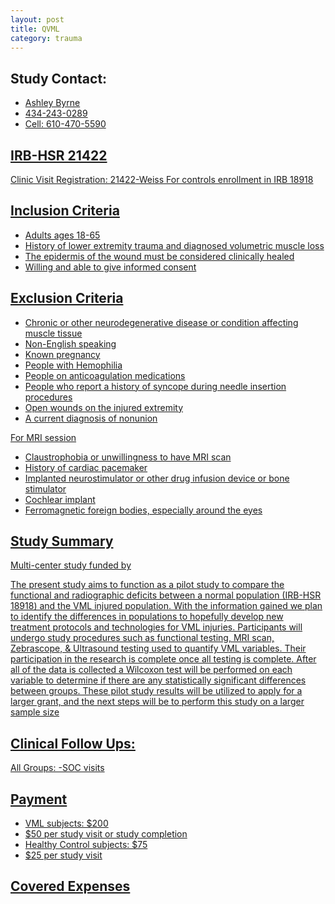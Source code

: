 ```yaml
---
layout: post
title: QVML
category: trauma
---
```


## Study Contact:
- <a href="mailto:AEB6Q@hscmail.mcc.virginia.edu">Ashley Byrne 
- 434-243-0289
- Cell: 610-470-5590
 
 ## IRB-HSR 21422
 Clinic Visit Registration:
 21422-Weiss
 For controls enrollment in IRB 18918
 
 ## Inclusion Criteria
 
 - Adults ages 18-65
 - History of lower extremity trauma and diagnosed volumetric muscle loss
 - The epidermis of the wound must be considered clinically healed 
 - Willing and able to give informed consent
 
 
 ## Exclusion Criteria
 
 - Chronic or other neurodegenerative disease or condition affecting muscle tissue
 - Non-English speaking
 - Known pregnancy
 - People with Hemophilia
 - People on anticoagulation medications
 - People who report a history of syncope during needle insertion procedures
 - Open wounds on the injured extremity
 - A current diagnosis of nonunion
 
 For MRI session
 - Claustrophobia or unwillingness to have MRI scan
 - History of cardiac pacemaker
 - Implanted neurostimulator or other drug infusion device or bone stimulator
 - Cochlear implant
 - Ferromagnetic foreign bodies, especially around the eyes
 
 ## Study Summary
 
 Multi-center study funded by
 
 The present study aims to function as a pilot study to compare the functional and radiographic deficits between a normal population (IRB-HSR 18918) and the VML injured population. With the information gained we plan to identify the differences in populations to hopefully develop new treatment protocols and technologies for VML injuries. Participants will undergo study procedures such as functional testing, MRI scan, Zebrascope, & Ultrasound testing used to quantify VML variables. Their participation in the research is complete once all testing is complete. After all of the data is collected a Wilcoxon test will be performed on each variable to determine if there are any statistically significant differences between groups. These pilot study results will be utilized to apply for a larger grant, and the next steps will be to perform this study on a larger sample size
 
 ## Clinical Follow Ups:
 
 All Groups:
 -SOC visits 
 
 ## Payment
 - VML subjects: $200
 - $50 per study visit or study completion
 - Healthy Control subjects: $75
 - $25 per study visit 
 
 ## Covered Expenses
